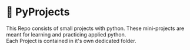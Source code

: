 # 🐍 PyProjects

This Repo consists of small projects with python.
These mini-projects are meant for learning and practicing applied python.<br>
Each Project is contained in it's own dedicated folder.
